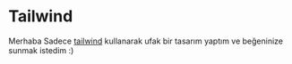 # Tailwind

Merhaba 
Sadece [tailwind](https://tailwindcss.com/) kullanarak ufak bir tasarım yaptım ve beğeninize sunmak istedim :)
